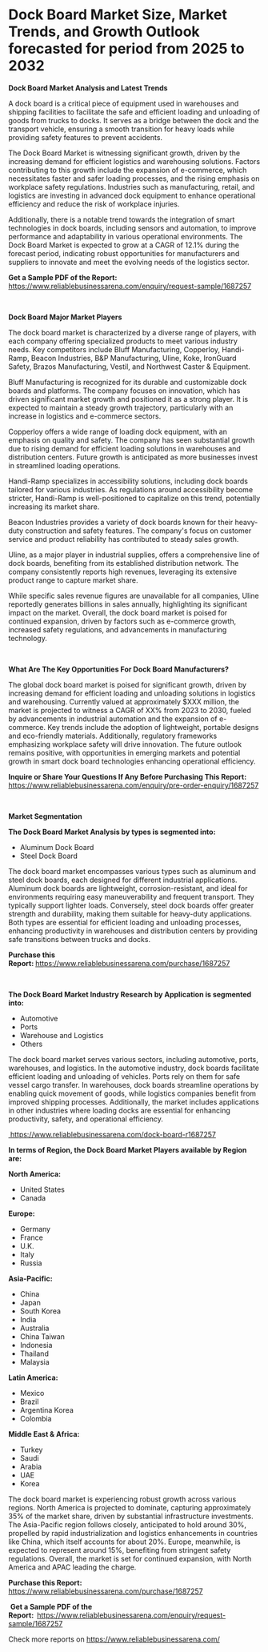 <p><h1>Dock Board Market Size, Market Trends, and Growth Outlook forecasted for period from 2025 to 2032</h1></p><p><strong>Dock Board Market Analysis and Latest Trends</strong></p>
<p><p>A dock board is a critical piece of equipment used in warehouses and shipping facilities to facilitate the safe and efficient loading and unloading of goods from trucks to docks. It serves as a bridge between the dock and the transport vehicle, ensuring a smooth transition for heavy loads while providing safety features to prevent accidents.</p><p>The Dock Board Market is witnessing significant growth, driven by the increasing demand for efficient logistics and warehousing solutions. Factors contributing to this growth include the expansion of e-commerce, which necessitates faster and safer loading processes, and the rising emphasis on workplace safety regulations. Industries such as manufacturing, retail, and logistics are investing in advanced dock equipment to enhance operational efficiency and reduce the risk of workplace injuries.</p><p>Additionally, there is a notable trend towards the integration of smart technologies in dock boards, including sensors and automation, to improve performance and adaptability in various operational environments. The Dock Board Market is expected to grow at a CAGR of 12.1% during the forecast period, indicating robust opportunities for manufacturers and suppliers to innovate and meet the evolving needs of the logistics sector.</p></p>
<p><strong>Get a Sample PDF of the Report:&nbsp;</strong> <a href="https://www.reliablebusinessarena.com/enquiry/request-sample/1687257?utm_campaign=2262&utm_medium=2&utm_source=Github&utm_content=ia&utm_term=16022025&utm_id=dock-board">https://www.reliablebusinessarena.com/enquiry/request-sample/1687257</a></p>
<p>&nbsp;</p>
<p><strong>Dock Board Major Market Players</strong></p>
<p><p>The dock board market is characterized by a diverse range of players, with each company offering specialized products to meet various industry needs. Key competitors include Bluff Manufacturing, Copperloy, Handi-Ramp, Beacon Industries, B&P Manufacturing, Uline, Koke, IronGuard Safety, Brazos Manufacturing, Vestil, and Northwest Caster & Equipment. </p><p>Bluff Manufacturing is recognized for its durable and customizable dock boards and platforms. The company focuses on innovation, which has driven significant market growth and positioned it as a strong player. It is expected to maintain a steady growth trajectory, particularly with an increase in logistics and e-commerce sectors.</p><p>Copperloy offers a wide range of loading dock equipment, with an emphasis on quality and safety. The company has seen substantial growth due to rising demand for efficient loading solutions in warehouses and distribution centers. Future growth is anticipated as more businesses invest in streamlined loading operations.</p><p>Handi-Ramp specializes in accessibility solutions, including dock boards tailored for various industries. As regulations around accessibility become stricter, Handi-Ramp is well-positioned to capitalize on this trend, potentially increasing its market share.</p><p>Beacon Industries provides a variety of dock boards known for their heavy-duty construction and safety features. The company's focus on customer service and product reliability has contributed to steady sales growth.</p><p>Uline, as a major player in industrial supplies, offers a comprehensive line of dock boards, benefiting from its established distribution network. The company consistently reports high revenues, leveraging its extensive product range to capture market share.</p><p>While specific sales revenue figures are unavailable for all companies, Uline reportedly generates billions in sales annually, highlighting its significant impact on the market. Overall, the dock board market is poised for continued expansion, driven by factors such as e-commerce growth, increased safety regulations, and advancements in manufacturing technology.</p></p>
<p>&nbsp;</p>
<p><strong>What Are The Key Opportunities For Dock Board Manufacturers?</strong></p>
<p><p>The global dock board market is poised for significant growth, driven by increasing demand for efficient loading and unloading solutions in logistics and warehousing. Currently valued at approximately $XXX million, the market is projected to witness a CAGR of XX% from 2023 to 2030, fueled by advancements in industrial automation and the expansion of e-commerce. Key trends include the adoption of lightweight, portable designs and eco-friendly materials. Additionally, regulatory frameworks emphasizing workplace safety will drive innovation. The future outlook remains positive, with opportunities in emerging markets and potential growth in smart dock board technologies enhancing operational efficiency.</p></p>
<p><strong>Inquire or Share Your Questions If Any Before Purchasing This Report:</strong> <a href="https://www.reliablebusinessarena.com/enquiry/pre-order-enquiry/1687257?utm_campaign=2262&utm_medium=2&utm_source=Github&utm_content=ia&utm_term=16022025&utm_id=dock-board">https://www.reliablebusinessarena.com/enquiry/pre-order-enquiry/1687257</a></p>
<p>&nbsp;</p>
<p><strong>Market Segmentation</strong></p>
<p><strong>The Dock Board Market Analysis by types is segmented into:</strong></p>
<p><ul><li>Aluminum Dock Board</li><li>Steel Dock Board</li></ul></p>
<p><p>The dock board market encompasses various types such as aluminum and steel dock boards, each designed for different industrial applications. Aluminum dock boards are lightweight, corrosion-resistant, and ideal for environments requiring easy maneuverability and frequent transport. They typically support lighter loads. Conversely, steel dock boards offer greater strength and durability, making them suitable for heavy-duty applications. Both types are essential for efficient loading and unloading processes, enhancing productivity in warehouses and distribution centers by providing safe transitions between trucks and docks.</p></p>
<p><strong>Purchase this Report:&nbsp;</strong><a href="https://www.reliablebusinessarena.com/purchase/1687257?utm_campaign=2262&utm_medium=2&utm_source=Github&utm_content=ia&utm_term=16022025&utm_id=dock-board">https://www.reliablebusinessarena.com/purchase/1687257</a></p>
<p>&nbsp;</p>
<p><strong>The Dock Board Market Industry Research by Application is segmented into:</strong></p>
<p><ul><li>Automotive</li><li>Ports</li><li>Warehouse and Logistics</li><li>Others</li></ul></p>
<p><p>The dock board market serves various sectors, including automotive, ports, warehouses, and logistics. In the automotive industry, dock boards facilitate efficient loading and unloading of vehicles. Ports rely on them for safe vessel cargo transfer. In warehouses, dock boards streamline operations by enabling quick movement of goods, while logistics companies benefit from improved shipping processes. Additionally, the market includes applications in other industries where loading docks are essential for enhancing productivity, safety, and operational efficiency.</p></p>
<p><a href="https://www.reliablebusinessarena.com/dock-board-r1687257?utm_campaign=2262&utm_medium=2&utm_source=Github&utm_content=ia&utm_term=16022025&utm_id=dock-board">&nbsp;https://www.reliablebusinessarena.com/dock-board-r1687257</a></p>
<p><strong>In terms of Region, the Dock Board Market Players available by Region are:</strong></p>
<p>
    <p> <strong> North America: </strong>
        <ul>
            <li>United States</li>
            <li>Canada</li>
        </ul>
        </p> 
    <p> <strong> Europe: </strong>
        <ul>
            <li>Germany</li>
            <li>France</li>
            <li>U.K.</li>
            <li>Italy</li>
            <li>Russia</li>
        </ul>
        </p> 
    <p> <strong> Asia-Pacific: </strong>
        <ul>
            <li>China</li>
            <li>Japan</li>
            <li>South Korea</li>
            <li>India</li>
            <li>Australia</li>
            <li>China Taiwan</li>
            <li>Indonesia</li>
            <li>Thailand</li>
            <li>Malaysia</li>
        </ul>
        </p> 
    <p> <strong> Latin America: </strong>
        <ul>
            <li>Mexico</li>
            <li>Brazil</li>
            <li>Argentina Korea</li>
            <li>Colombia</li>
        </ul>
        </p> 
    <p> <strong> Middle East & Africa: </strong>
        <ul>
            <li>Turkey</li>
            <li>Saudi</li>
            <li>Arabia</li>
            <li>UAE</li>
            <li>Korea</li>
        </ul>
    </p>
    </p>
<p><p>The dock board market is experiencing robust growth across various regions. North America is projected to dominate, capturing approximately 35% of the market share, driven by substantial infrastructure investments. The Asia-Pacific region follows closely, anticipated to hold around 30%, propelled by rapid industrialization and logistics enhancements in countries like China, which itself accounts for about 20%. Europe, meanwhile, is expected to represent around 15%, benefiting from stringent safety regulations. Overall, the market is set for continued expansion, with North America and APAC leading the charge.</p></p>
<p><strong>Purchase this Report: </strong><a href="https://www.reliablebusinessarena.com/purchase/1687257?utm_campaign=2262&utm_medium=2&utm_source=Github&utm_content=ia&utm_term=16022025&utm_id=dock-board">https://www.reliablebusinessarena.com/purchase/1687257</a></p>
<p>&nbsp;<strong>Get a Sample PDF of the Report:&nbsp;&nbsp;</strong><a href="https://www.reliablebusinessarena.com/enquiry/request-sample/1687257?utm_campaign=2262&utm_medium=2&utm_source=Github&utm_content=ia&utm_term=16022025&utm_id=dock-board">https://www.reliablebusinessarena.com/enquiry/request-sample/1687257</a></p>
<p><strong></strong></p>
<p>Check more reports on <a href="https://www.reliablebusinessarena.com/?utm_campaign=2262&utm_medium=2&utm_source=Github&utm_content=ia&utm_term=16022025&utm_id=dock-board">https://www.reliablebusinessarena.com/</a></p>